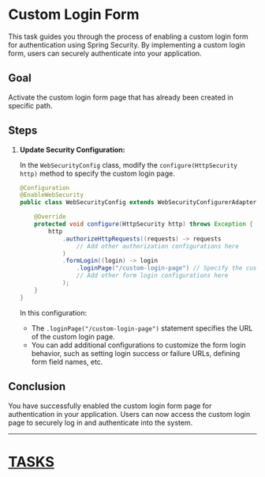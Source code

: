 # Custom Login Form

This task guides you through the process of enabling a custom login form for authentication using Spring Security. By implementing a custom login form, users can securely authenticate into your application.

## Goal

Activate the custom login form page that has already been created in specific path.

## Steps

1. **Update Security Configuration:**

   In the `WebSecurityConfig` class, modify the `configure(HttpSecurity http)` method to specify the custom login page.

   ```java
   @Configuration
   @EnableWebSecurity
   public class WebSecurityConfig extends WebSecurityConfigurerAdapter {

       @Override
       protected void configure(HttpSecurity http) throws Exception {
           http
               .authorizeHttpRequests((requests) -> requests
                   // Add other authorization configurations here
               )
               .formLogin((login) -> login
                   .loginPage("/custom-login-page") // Specify the custom login page URL
                   // Add other form login configurations here
               );
       }
   }
   ```

   In this configuration:
    - The `.loginPage("/custom-login-page")` statement specifies the URL of the custom login page.
    - You can add additional configurations to customize the form login behavior, such as setting login success or failure URLs, defining form field names, etc.

## Conclusion

You have successfully enabled the custom login form page for authentication in your application. Users can now access the custom login page to securely log in and authenticate into the system.

---

# [TASKS](../lab-work.md)
